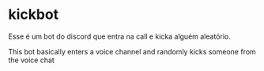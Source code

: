 # kickbot
Esse é um bot do discord que entra na call e kicka alguém aleatório.

This bot basically enters a voice channel and randomly kicks someone from the voice chat
